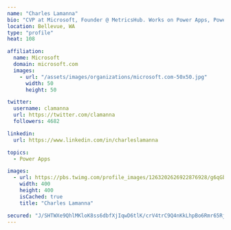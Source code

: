 ```yaml
---
name: "Charles Lamanna"
bio: "CVP at Microsoft, Founder @ MetricsHub. Works on Power Apps, Power Automate, Power Virtual Agent, Common Data Service and Dynamics 365."
location: Bellevue, WA
type: "profile"
heat: 108

affiliation:
  name: Microsoft
  domain: microsoft.com
  images:
    - url: "/assets/images/organizations/microsoft.com-50x50.jpg"
      width: 50
      height: 50

twitter:
  username: clamanna
  url: https://twitter.com/clamanna
  followers: 4682

linkedin:
  url: https://www.linkedin.com/in/charleslamanna

topics:
  - Power Apps

images:
  - url: https://pbs.twimg.com/profile_images/1263202626922876928/g6qGbHZ-_400x400.jpg
    width: 400
    height: 400
    isCached: true
    title: "Charles Lamanna"

secured: "J/SHTWXe9QhlMKloK8ss6dbfXjIqwD6tlK/crV4trC9Q4nKkLhpBo6Rmr65Rjq6IlrD/fCNhnTv9AJ+ndR3CZr8rfUJLk2sTk0bIhuFfQJrN0Sj+lOMy0b9++F2daYgiHfg32dVh3XFMEvxFFYCL5Zd4j7DlKUYZnQrFNIlG+mL/OW9Di76r0WsRHYJxW+RV1DPWdAeteztzDxaro0B7tdQJdVnSlH1JytBs5SjdNxO+V37CEXcjmDoc+mSMfzE20A5+BG8f/QH4ga4BIJJfZkWWWiM/Qkvk0o2yvW56Mq1JPI0GPw0NvWBExbffnVVw2tyYxPvf1o8fkB7C8d4VeyUwCw0R9Qs4n2VFniSvrnAz7yeRLfNo+H1SdH+cZXtcHh+JFBGwfBkLqr8Z4F31hZ22avsL762+rQi7ujlDFaU=;VrOtXsY4B3zkAjDraGXqPg=="
---
```


